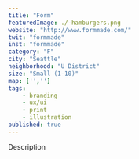```yaml
---
title: "Form"
featuredImage: ./-hamburgers.png
website: "http://www.formmade.com/"
twit: "formmade"
inst: "formmade"
category: "F"
city: "Seattle"
neighborhood: "U District"
size: "Small (1-10)"
map: ['','']
tags:
    - branding
    - ux/ui
    - print
    - illustration
published: true
---
```


Description
